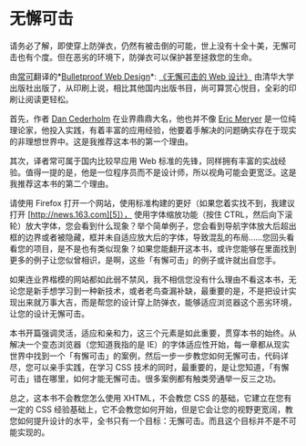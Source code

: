 # 无懈可击

请务必了解，即使穿上防弹衣，仍然有被击倒的可能，世上没有十全十美，无懈可击也有个度。但在恶劣的环境下，防弹衣可以保护甚至拯救您的生命。

由[常可][0]翻译的*[Bulletproof Web Design][1]*: [《无懈可击的 Web 设计》][2] 由清华大学出版社出版了，从印刷上说，相比其他国内出版书目，尚可算赏心悦目，全彩的印刷让阅读更轻松。

首先，作者 [Dan Cederholm][3] 在业界鼎鼎大名，他也并不像 [Eric Meryer][4] 是一位纯理论家，他投入实践，有着丰富的应用经验，他要着手解决的问题确实存在于现实的非理想世界中。这是我推荐这本书的第一个理由。

其次，译者常可属于国内比较早应用 Web 标准的先锋，同样拥有丰富的实战经验。值得一提的是，他是一位程序员而不是设计师，所以视角可能会更宽泛。这是我推荐这本书的第二个理由。

请使用 Firefox 打开一个网站，使用标准构建的更好（如果您着实找不到，我建议打开 [http://news.163.com][5]）， 使用字体缩放功能（按住 CTRL，然后向下滚轮）放大字体，您会看到什么现象？举个简单例子，您会看到导航字体放大后超出框的边界或者被隐藏，框并未自适应放大后的字体，导致混乱的布局……您回头看看您的项目，是不是也有类似现象？如果您能翻开这本书，或许您能够在里面找到更多的例子让您似曾相识，是啊，这些「有懈可击」的例子或许就出自您手。

如果连业界楷模的网站都如此弱不禁风，我不相信您没有什么理由不看这本书，无论您是新手想学习到一种新技术，或者老鸟查漏补缺，最重要的是，不是把设计实现出来就万事大吉，而是帮您的设计穿上防弹衣，能够适应浏览器这个恶劣环境，让您的设计无懈可击。

本书开篇强调灵活，适应和亲和力，这三个元素是如此重要，贯穿本书的始终。从解决一个变态浏览器（您知道我指的是 IE）的字体适应性开始，每一章都从现实世界中找到一个「有懈可击」的案例，然后一步一步教您如何无懈可击，代码详尽，您可以亲手实践，在学习 CSS 技术的同时，最重要的，是让您知道，「有懈可击」错在哪里，如何才能无懈可击。很多案例都有触类旁通举一反三之功。

总之，这本书不会教您怎么使用 XHTML，不会教您 CSS 的基础，它建立在您有一定的 CSS 经验基础上，它不会教您如何开始，但是它会让您的视野更宽阔，教您如何提升设计的水平，全书只有一个目标：无懈可击。而且这个目标并不是不可能实现的。

[0]: http://www.sinzy.net/Blog/Blog.asp?ID=1
[1]: http://simplebits.com/publications/bulletproof/
[2]: http://www.douban.com/subject/1937913/
[3]: http://simplebits.com/
[4]: http://meyerweb.com/eric/
[5]: http://news.163.com
